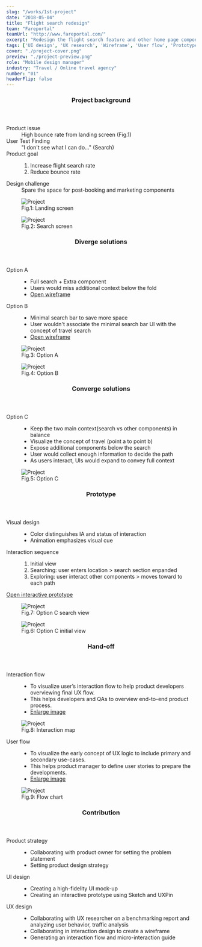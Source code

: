 ```yaml
---
slug: "/works/1st-project"
date: "2018-05-04"
title: "Flight search redesign"
team: "Fareportal"
teamUrl: "http://www.fareportal.com/"
excerpt: "Redesign the flight search feature and other home page componets for CheapOair iOS native app to improve funnel."
tags: ['UI design', 'UX research', 'Wireframe', 'User flow', 'Prototype', 'Interaction', 'iOS HIG', 'Front-end', 'Styled components', 'REACT JS']
cover: "./project-cover.png"
preview: "./project-preview.png"
role: "Mobile design manager"
industry: "Travel / Online travel agency"
number: "01"
headerFlip: false
---
```


<div class="content-section project-content project-content--6/4">
  <div class="project-content__column">
    <header class="content-section__header">
      <h3 class="h3">Project background</h3>
    </header>
    <dl>
      <dt>Product issue</dt>
      <dd>
        High bounce rate from landing screen (Fig.1)
      </dd>
      <dt>User Test Finding</dt>
      <dd>
        "I don't see what I can do..." (Search)
      </dd>
      <dt>Product goal</dt>
      <dd>
        <ol class="ordered-list">
          <li>Increase flight search rate</li>
          <li>Reduce bounce rate</li>
        </ol>
      </dd>
      <dt>Design challenge</dt>
      <dd>
        Spare the space for post-booking and marketing components
      </dd>
    </dl>
  </div>
  <div class="project-content__column project-content__image project-content__image--grid project-content__image--grid-overlay">
    <figure class="project-content__figure">
      <img src="./project01.png" alt="Project" />
      <figcaption>Fig.1: Landing screen</figcaption>
    </figure>
    <figure class="project-content__figure">
      <img src="./project02.png" alt="Project" />
      <figcaption>Fig.2: Search screen</figcaption>
    </figure>
  </div>
</div>
<div class="content-section project-content project-content--4/6 project-content--flipped">
  <div class="project-content__column">
    <header class="content-section__header">
      <h3 class="h3">Diverge solutions</h3>
    </header>
    <dl>
      <dt>Option A</dt>
      <dd>
        <ul class="bulleted-list">
          <li>Full search + Extra component</li>
          <li>Users would miss additional context below the fold</li>
          <li><a href="https://projects.invisionapp.com/share/MPNTZTV9RHG#/screens/318101850" target="_blank" rel="noreferrer" class="text-sm text-gray-600">Open wireframe</a></li>
        </ul>
      </dd>
      <dt>Option B</dt>
      <dd>
        <ul class="bulleted-list">
          <li>Minimal search bar to save more space</li>
          <li>User wouldn't associate the minimal search bar UI with the concept of travel search</li>
          <li><a href="https://projects.invisionapp.com/share/MPNTZTV9RHG#/screens/317587837" target="_blank" rel="noreferrer" class="text-sm text-gray-600">Open wireframe</a></li>
        </ul>
      </dd>
    </dl>
  </div>
  <div class="project-content__column project-content__image project-content__image--grid project-content__image--grid-overlay">
    <figure class="project-content__figure">
      <img src="./project03.png" alt="Project" />
      <figcaption>Fig.3: Option A</figcaption>
    </figure>
    <figure class="project-content__figure">
      <img src="./project04.png" alt="Project" />
      <figcaption>Fig.4: Option B</figcaption>
    </figure>
  </div>
</div>
<div class="content-section project-content project-content--7/3">
  <div class="project-content__column">
    <header class="content-section__header">
      <h3 class="h3">Converge solutions</h3>
    </header>
    <dl>
      <dt>Option C</dt>
      <dd>
        <ul class="bulleted-list">
          <li>Keep the two main context(search vs other components) in balance</li>
          <li>Visualize the concept of travel (point a to point b)</li>
          <li>Expose additional components below the search</li>
          <li>User would collect enough information to decide the path</li>
          <li>As users interact, UIs would expand to convey full context</li>
        </ul>
      </dd>
    </dl>
  </div>
  <div class="project-content__column project-content__image">
    <figure class="project-content__figure lg:-mr-20">
      <img src="./project05.png" alt="Project"/>
      <figcaption>Fig.5: Option C</figcaption>
    </figure>
  </div>
</div>
<div class="content-section project-content project-content--5/5 project-content--flipped">
  <div class="project-content__column">
    <header class="content-section__header">
      <h3 class="h3">Prototype</h3>
    </header>
    <dl>
      <dt>Visual design</dt>
      <dd>
        <ul class="bulleted-list">
          <li>Color distinguishes IA and status of interaction</li>
          <li>Animation emphasizes visual cue</li>
        </ul>
      </dd>
      <dt>Interaction sequence</dt>
      <dd>
        <ol class="ordered-list">
          <li>Initial view</li>
          <li>Searching: user enters location > search section enpanded</li>
          <li>Exploring: user interact other components > moves toward to each path</li>
        </ol>
      </dd>
    </dl>
    <a href="https://preview.uxpin.com/6178e38c68fdc4e35512c57e84b9a96790b8c9b2#/pages//simulate/sitemap?mode=ch" target="_blank" rel="noreferrer" class="button button--ghost button--sm mt-4">Open interactive prototype</a>
  </div>
  <div class="project-content__column project-content__image project-content__image--grid project-content__image--grid-overlay">
    <figure class="project-content__figure">
      <img src="./project07.png" alt="Project"/>
      <figcaption>Fig.7: Option C search view</figcaption>
    </figure>
    <figure class="project-content__figure">
      <img src="./project06.png" alt="Project"/>
      <figcaption>Fig.6: Option C initial view</figcaption>
    </figure>
  </div>
</div>
<div class="content-section project-content project-content--5/5">
  <div class="project-content__column">
    <header class="content-section__header">
      <h3 class="h3">Hand-off</h3>
    </header>
    <dl>
      <dt>Interaction flow</dt>
      <dd>
        <ul class="bulleted-list">
          <li>To visualize user’s interaction flow to help product developers overviewing final UX flow.</li>
          <li>This helps developers and QAs to overview end-to-end product process.</li>
          <li><a href="https://drive.google.com/file/d/1e4CmK73HWg_kwraxP7-GWWBLrzHwWX0L/view" target="_blank" rel="noreferrer" class="text-sm text-gray-600">Enlarge image</a></li>
        </ul>
      </dd>
    </dl>
  </div>
  <div class="project-content__column project-content__image project-content__image--block">
    <figure class="project-content__figure lg:-mr-24">
      <img src="./project09.jpg" alt="Project"/>
      <figcaption>Fig.8: Interaction map</figcaption>
    </figure>
  </div>
  <div class="project-content__column">
    <dl>
      <dt>User flow</dt>
      <dd>
        <ul class="bulleted-list">
          <li>To visualize the early concept of UX logic to include primary and secondary use-cases.</li>
          <li>This helps product manager to define user stories to prepare the developments.</li>
          <li><a href="https://drive.google.com/file/d/1vEFyY1PBGcZHtjw21RjEmgGtw10nQdhw/view" target="_blank" rel="noreferrer" class="text-sm text-gray-600">Enlarge image</a></li>
        </ul>
      </dd>
    </dl>
  </div>
  <div class="project-content__column project-content__image project-content__image--block">
    <figure class="project-content__figure lg:-mr-24">
      <img src="./project08.jpg" alt="Project"/>
      <figcaption>Fig.9: Flow chart</figcaption>
    </figure>
  </div>
</div>
<div class="content-section project-content">
  <div class="project-content__column">
    <header class="content-section__header">
      <h3 class="h3">Contribution</h3>
    </header>
    <dl class="-mx-8 md:mx-0 lg:-mr-16 p-8 bg-white rounded-md shadow">
      <dt>Product strategy</dt>
      <dd>
        <ul class="bulleted-list">
          <li>Collaborating with product owner for setting the problem statement</li>
          <li>Setting product design strategy</li>
        </ul>
      </dd>
      <dt>UI design</dt>
      <dd>
        <ul class="bulleted-list">
          <li>Creating a high-fidelity UI mock-up</li>
          <li>Creating an interactive prototype using Sketch and UXPin</li>
        </ul>
      </dd>
      <dt>UX design</dt>
      <dd>
        <ul class="bulleted-list">
          <li>Collaborating with UX researcher on a benchmarking report and analyzing user behavior, traffic analysis</li>
          <li>Collaborating in interaction design to create a wireframe</li>
          <li>Generating an interaction flow and micro-interaction guide</li>
        </ul>
      </dd>
    </dl>
  </div>
</div>
